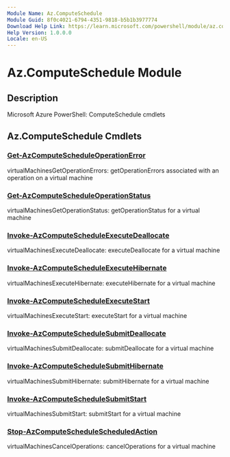 ```yaml
---
Module Name: Az.ComputeSchedule
Module Guid: 8f0c4021-6794-4351-9818-b5b1b3977774
Download Help Link: https://learn.microsoft.com/powershell/module/az.computeschedule
Help Version: 1.0.0.0
Locale: en-US
---
```


# Az.ComputeSchedule Module
## Description
Microsoft Azure PowerShell: ComputeSchedule cmdlets

## Az.ComputeSchedule Cmdlets
### [Get-AzComputeScheduleOperationError](Get-AzComputeScheduleOperationError.md)
virtualMachinesGetOperationErrors: getOperationErrors associated with an operation on a virtual machine

### [Get-AzComputeScheduleOperationStatus](Get-AzComputeScheduleOperationStatus.md)
virtualMachinesGetOperationStatus: getOperationStatus for a virtual machine

### [Invoke-AzComputeScheduleExecuteDeallocate](Invoke-AzComputeScheduleExecuteDeallocate.md)
virtualMachinesExecuteDeallocate: executeDeallocate for a virtual machine

### [Invoke-AzComputeScheduleExecuteHibernate](Invoke-AzComputeScheduleExecuteHibernate.md)
virtualMachinesExecuteHibernate: executeHibernate for a virtual machine

### [Invoke-AzComputeScheduleExecuteStart](Invoke-AzComputeScheduleExecuteStart.md)
virtualMachinesExecuteStart: executeStart for a virtual machine

### [Invoke-AzComputeScheduleSubmitDeallocate](Invoke-AzComputeScheduleSubmitDeallocate.md)
virtualMachinesSubmitDeallocate: submitDeallocate for a virtual machine

### [Invoke-AzComputeScheduleSubmitHibernate](Invoke-AzComputeScheduleSubmitHibernate.md)
virtualMachinesSubmitHibernate: submitHibernate for a virtual machine

### [Invoke-AzComputeScheduleSubmitStart](Invoke-AzComputeScheduleSubmitStart.md)
virtualMachinesSubmitStart: submitStart for a virtual machine

### [Stop-AzComputeScheduleScheduledAction](Stop-AzComputeScheduleScheduledAction.md)
virtualMachinesCancelOperations: cancelOperations for a virtual machine

